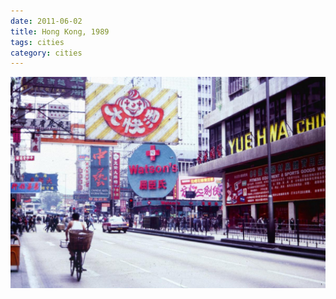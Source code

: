 ```yaml
---
date: 2011-06-02
title: Hong Kong, 1989
tags: cities
category: cities
---
```


![hongkong](https://raw.githubusercontent.com/muneer78/muneer78.github.io/master/images/Hong%20Kong.jpg) 

